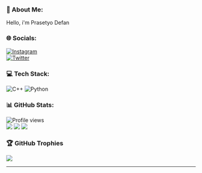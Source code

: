 ### 💫 About Me:
Hello, i'm Prasetyo Defan


### 🌐 Socials:
[![Instagram](https://img.shields.io/badge/Instagram-%23E4405F.svg?logo=Instagram&logoColor=white)](https://instagram.com/prasetyodefan)  
[![Twitter](https://img.shields.io/badge/Twitter-%231DA1F2.svg?logo=Twitter&logoColor=white)](https://twitter.com/samepack_) 

### 💻 Tech Stack:
![C++](https://img.shields.io/badge/c++-%2300599C.svg?style=flat&logo=c%2B%2B&logoColor=white) ![Python](https://img.shields.io/badge/python-3670A0?style=flat&logo=python&logoColor=ffdd54) 
### 📊 GitHub Stats:
![Profile views](https://gpvc.arturio.dev/prasetyodefan)<br>
![](https://github-readme-stats.vercel.app/api?username=prasetyodefan&theme=dark&hide_border=false&include_all_commits=false&count_private=false)
![](https://github-readme-streak-stats.herokuapp.com/?user=prasetyodefan&theme=dark&hide_border=false&align)
![](https://github-readme-stats.vercel.app/api/top-langs/?username=prasetyodefan&theme=dark&hide_border=false&include_all_commits=false&count_private=false&layout=compact)

### 🏆 GitHub Trophies
![](https://github-profile-trophy.vercel.app/?username=prasetyodefan&theme=flat&no-frame=false&no-bg=true&margin-w=4)

---


<!-- Proudly created with GPRM ( https://gprm.itsvg.in ) -->
